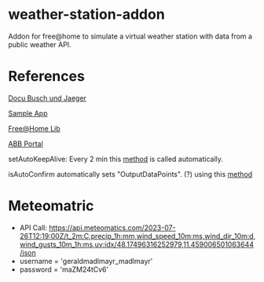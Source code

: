 # weather-station-addon

Addon for free@home to simulate a virtual weather station with data from a public weather API. 

# References

[Docu Busch und Jaeger](https://busch-jaeger.github.io/free-at-home-addon-development-kit-documentation-preview/)

[Sample App](https://github.com/Busch-Jaeger/node-free-at-home-example)

[Free@Home Lib](https://github.com/Busch-Jaeger/node-free-at-home)

[ABB Portal](https://developer.eu.mybuildings.abb.com/tutorials)

setAutoKeepAlive: Every 2 min this [method](https://github.com/Busch-Jaeger/node-free-at-home/blob/e6a467ebb1fd31685c84b3fb27e777232ed5fd9f/src/freeAtHomeApi.ts#L275) is called automatically.

isAutoConfirm automatically sets "OutputDataPoints". (?) using this [method](https://github.com/Busch-Jaeger/node-free-at-home/blob/e6a467ebb1fd31685c84b3fb27e777232ed5fd9f/src/freeAtHomeApi.ts#L215)

# Meteomatric 

* API Call: https://api.meteomatics.com/2023-07-26T12:19:00Z/t_2m:C,precip_1h:mm,wind_speed_10m:ms,wind_dir_10m:d,wind_gusts_10m_1h:ms,uv:idx/48.17496316252979,11.459006501063644/json
* username = 'geraldmadlmayr_madlmayr'
* password = 'maZM24tCv6'



